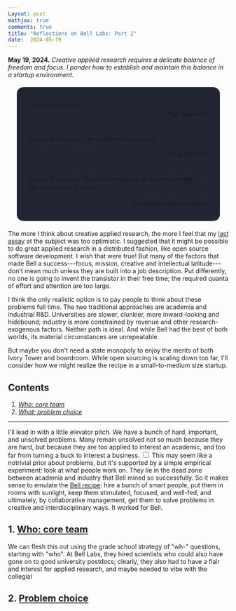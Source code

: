 ```yaml
---
Layout: post
mathjax: true
comments: true
title: "Reflections on Bell Labs: Part 2"
date:  2024-05-19
---
```


**May 19, 2024.** *Creative applied research requires a delicate balance of freedom and focus. I ponder how to
  establish and maintain this balance in a startup environment.*

<div style="background-color: #212433 ; padding: 30px; margin: 20px; border: 0px solid
grey; line-height:1.5; border-radius: 15px">
Live in the future.
<br>

<div style="text-align: right">— Paul Buchheit</div>
<br>

Live in the future, then build what's missing.
<br>

<div style="text-align: right">— Paul Graham</div>
<br>

Live in the future, find what's missing, and leave the rest to
the development team.
<br>

<div style="text-align: right">— The ghost of Mervyn Kelly</div>
</div>

The more I think about creative applied research, the more I feel that
my <a href="https://heptar.ch/rbl1/">last assay</a> at the subject
was too optimistic.
I suggested that it might be possible to do great applied research in a
distributed fashion, like open source software development. I wish
that were true!
But many of the factors that made Bell a success---focus, mission,
creative and intellectual latitude---don't mean much unless they are
built into a job description.
Put differently, no one is going to invent the transistor in their
free time; the required quanta of effort and attention are too large.

I think the only realistic option is to pay people to think about
these problems full time.
The two traditional approaches are academia and industrial
R&D. Universities are slower, clunkier, more inward-looking and hidebound; industry
is more constrained by revenue and other research-exogenous factors.
Neither path is ideal.
And while Bell had the best of both worlds, its material circumstances are
unrepeatable.

But maybe you don't need a state monopoly to enjoy
the merits of both Ivory Tower and boardroom.
While open sourcing is scaling down too far, I'll consider
how we might realize the recipe in a small-to-medium size
startup.

## Contents <a id="toc" name="toc"></a>

1. <a href="#sec-1"><i>Who: core team</i></a>
2. <a href="#sec-1"><i>What: problem choice</i></a>

---

I'll lead in with a little elevator pitch. We have a bunch of hard, important, and unsolved
problems. Many remain unsolved not so much because they are hard, but
because they are too applied to interest an academic, and too far from turning a buck to
interest a business.<label for="sn-1"
       class="margin-toggle sidenote-number">
</label>
<input type="checkbox"
       id="sn-1"
       class="margin-toggle"/>
	   <span class="sidenote">
   This may seem like a notrivial prior about problems, but it's
   supported by a simple empirical experiment: look at what people
   work on.
	   </span> They lie in the dead zone between academia and industry that Bell mined so successfully.
So it makes sense to emulate the <a
href="https://heptar.ch/rbl1/#sec-1-5">Bell recipe</a>:
hire a bunch of smart people, put them in rooms with sunlight, keep
them stimulated, focused, and well-fed, and ultimately, by collaborative
management, get them to solve problems in creative and
interdisciplinary ways.
It worked for Bell.

## 1. <a href="#toc">Who: core team</a><a id="sec-1" name="sec-1"></a>

We can flesh this out using the grade school strategy of "wh-" questions,
starting with "who". At Bell Labs, they hired scientists who could also
have gone on to good university postdocs; clearly, they also had to
have a flair and interest for applied research, and maybe needed to
vibe with the collegial

## 2. <a href="#toc">Problem choice</a><a id="sec-2" name="sec-2"></a>
